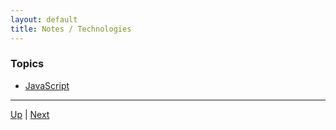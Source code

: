 ```yaml
---
layout: default
title: Notes / Technologies
---
```


### Topics
*  [JavaScript](javascript/README.md) 

<hr>

[Up](../index.md) | [Next](fundamentals/README.md)
